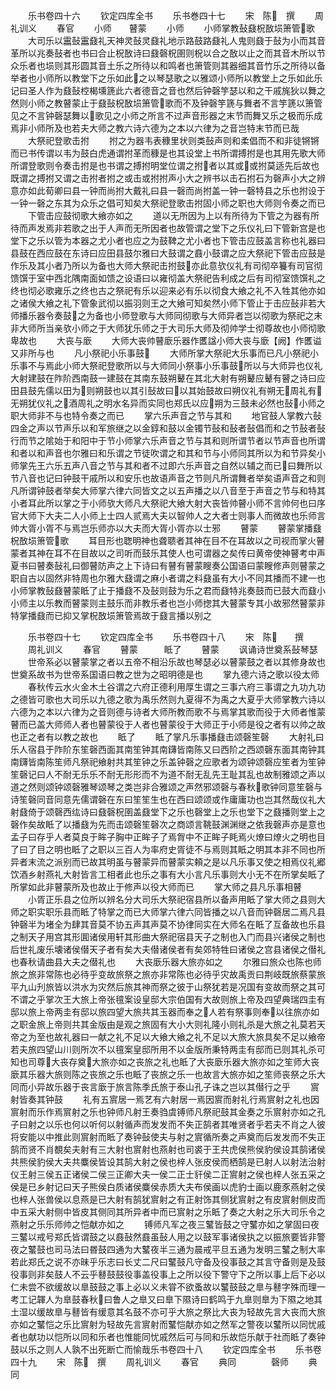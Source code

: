 <!-- { "loadSidebar": true } -->

　　乐书卷四十六
　　钦定四库全书
　　乐书巻四十七
　　宋　陈　撰
　　周礼训义
　　春官
　　小师　　瞽蒙
　　小师
　　小师掌教鼔鼗柷敔埙箫管歌
　　大司乐以靁鼔靁鼗礼天神灵鼔灵鼗礼地示路鼓路鼗礼人鬼则鼗于鼔为小而其音革所以兆奏鼔者也书曰合止柷敔诗曰鼗磬柷圉则柷以合之敔以止之而其音木所以节众乐者也埙则其形圆其音土乐之所待以和鸣者也箫管则其器细其音竹乐之所待以备举者也小师所以教堂下之乐如此之以琴瑟歌之以雅颂小师所以教堂上之乐如此乐记曰圣人作为鼗鼔椌楬壎篪此六者德音之音也然后钟磬竽瑟以和之干戚旄狄以舞之然则小师之教瞽蒙止于鼗鼔柷敔埙箫管歌而不及钟磬竽篪与舞者不言竽篪以箫管见之不言钟磬瑟舞以歌见之小师之所言不过声音形器之末节而舞又乐之极而乐成焉非小师所及也若夫大师之教六诗六德为之本以六律为之音岂特末节而已哉
　　大祭祀登歌击拊
　　拊之为器韦表穅里状则类鼔声则和柔倡而不和非徒锵锵而已书传谓以韦为鼓白虎通谓拊革而穅是也其设堂上书所谓搏拊是也其用先歌大师所谓登歌则令奏击拊是也书谓之搏拊明堂位谓之拊者以其或或拊莫适先后故也既谓之搏拊又谓之击拊者拊之或击或拊拊声小大之辨书以击石拊石为磬声小大之辨意亦如此荀卿曰县一钟而尚拊大戴礼曰县一磬而尚拊盖一钟一磬特县之乐也拊设于一钟一磬之东其为众乐之倡可知矣大祭祀登歌击拊固小师之职也大师则令奏之而已
　　下管击应鼓彻歌大飨亦如之
　　道以无所因为上以有所待为下管之为器有所待而声发焉非若歌之出于人声而无所因者也故管谓之堂下之乐仪礼曰下管新宫是也堂下之乐以管为本器之尤小者也应之为鼓鞞之尤小者也下管击应鼓盖言称也礼器曰县鼓在西应鼓在东诗曰应田县鼓尔雅曰大鼓谓之鼖小鼓谓之应大祭祀下管击应鼓是作乐及其小者乃所以为备也大师大祭祀击拊鼓亦此意欤仪礼有司彻卒籑有司官彻馈馔于室中西北隅南面如馈之设语曰以雍彻盖大祭祀告利成之后有司彻室馈馔礼之终也彻必歌雍乐之终也古之祭祀有乐以迎来必有乐以彻食大飨之礼不入牲其他亦如之诸侯大飨之礼下管象武彻以振羽则王之大飨可知矣然小师下管止于击应鼔非若大师播乐器令奏鼓之为备也小师登歌与大师同彻歌与大师异者岂以彻歌为祭祀之末非大师所当亲欤小师之于大师犹乐师之于大司乐大师及彻帅学士彻尊故也小师彻歌卑故也
　　大丧与廞
　　大师大丧帅瞽廞乐器作匶諡小师大丧与廞【阙】作匶谥又非所与也
　　凡小祭祀小乐事鼓
　　大师所掌大祭祀大乐事而已凡小祭祀小乐事不与焉此小师大祭祀登歌所以与大师同小祭事小乐事鼓所以与大师异也仪礼大射建鼓在阼阶西南鼓一建鼓在其南东鼓朔鼙在其北大射有朔鼙应鼙有瞽之诗曰应田县鼓先儒以田为则朔鼓也以其引鼔故曰以其始鼓故曰朔仪礼有朔无周礼有无朔犹仪礼之酒周礼之明水名异而实同也郑氏以应朔为三鼓未必然也鼔小师之职大师非不与也特令奏之而已
　　掌六乐声音之节与其和
　　地官鼓人掌教六鼔四金之声以节声乐以和军旅继之以金錞和鼓以金镯节鼔和鼔者鼔倡而和之节鼔者鼔行而节之隂始于和阳中于节小师掌六乐声音之节与其和则所谓节者以节声音也所谓和者以和声音也尔雅曰和乐谓之节徒吹谓之和其和节与小师同其所以为和节异矣小师掌先王六乐五声八音之节与其和者不过即六乐声音之自然以辅之而已曰舞所以节八音也记曰钟鼓干戚所以和安乐也故语声音之节则凡所谓舞者举矣语声音之和则凡所谓钟鼓者举矣大师掌六律六同皆文之以五声播之以八音至于声音之节与和特其小者耳此所以掌之于小师欤大师凡大祭祀大飨大射大丧皆帅瞽小师不言帅何也曰序官大师下大夫二人小师上士四人贰焉大夫以智帅人之大者士则事人而微故也乐师言帅大胥小胥不与焉岂乐师亦以大夫而大胥小胥亦以士邪
　　瞽蒙
　　瞽蒙掌播鼗柷敔埙箫管歌
　　耳目形也聦明神也聋聩者其神在目不在耳故以之司视而掌火瞽蒙者其神在耳不在目故以之司听而鼓乐其使人也可谓器之矣传曰黄帝使神瞽考中声夏书曰瞽奏鼔礼曰御瞽防声之上下诗曰有瞽有瞽蒙瞍奏公国语曰蒙瞍修声则瞽蒙之职自古以固然非特周也尔雅大鼗谓之麻小者谓之料鼗虽有大小不同其播而不建一也小师掌教鼔鼗瞽蒙眡了止于播鼗不及鼔则鼓为乐之君而鼗特兆奏鼓而已鼓大而鼗小小师主以乐教而瞽蒙则主鼓乐而非教乐者也岂小师揔其大瞽蒙专其小故邪然瞽蒙非特掌播鼗而已抑又掌柷敔埙箫管焉故于鼗言播以别之














　　乐书卷四十七
　　钦定四库全书
　　乐书卷四十八
　　宋　陈　　撰
　　周礼训义
　　春官
　　瞽蒙　　　眡了
　　瞽蒙
　　讽诵诗世奠系鼔琴瑟
　　世帝系必以瞽蒙掌之者以五帝不相沿乐故也琴瑟必以瞽蒙鼓之者以其修身故也世奠系故书为世帝系国语曰教之世为之昭明德是也
　　掌九德六诗之歌以役太师
　　春秋传云水火金木土谷谓之六府正德利用厚生谓之三事六府三事谓之九功九功之德皆可歌也大司乐以九德之歌为禹乐然则九夏得不为禹之大夏乎大师掌教六诗以六德为之本以六律为之音则德与诗者大师所教而歌不与焉掌其歌而役于大师者惟蒙瞽而已盖大师师人者也瞽蒙役于人者也瞽蒙役于大师正于小师是役之者有以帅之故也正之者有以教之故也
　　眡了
　　眡了掌凡乐事播鼗击颂磬笙磬
　　大射礼曰乐人宿县于阼阶东笙磬西面其南笙钟其南鑮皆南陈又曰西阶之西颂磬东面其南钟其南鑮皆南陈笙师凡祭祀飨射共其笙钟之乐盖钟磬之应歌者为颂钟颂磬应笙者为笙钟笙磬记曰人不耐无乐乐不耐无形形而不为道不耐无乱先王耻其乱也故制雅颂之声以道之然则颂钟颂磬雅琴颂琴之类岂非合雅颂之声然邪颂磬与春秋歌钟同意笙磬与诗笙磬同音同意先儒谓磬在东曰笙笙生也在西曰颂颂或作庸庸功也岂其然哉仪礼大射鼗倚于颂磬西纮诗曰鼗磬柷圉盖鼗堂下之乐也磬堂上之乐也堂下之鼗播则堂上之磬作矣故眡了以播鼗为先而击颂磬笙磬次之商颂言鞉鼓渊渊继之依我磬声亦是意也孟子曰存乎人者莫良于眸子胸中正眸子了焉胷中不正眸子眊焉火燎曰燎火之明也目了曰了目之明也眡了之职以三百人为率府史胥徒不与焉则其眡之明其本非不同也所异者末流之派别而已故其明虽与瞽蒙异而瞽蒙实頼之是以凡乐事又使之相焉仪礼郷饮酒乡射燕礼大射皆言工相者此也乐之事有大小言凡乐事则大小无不在所掌矣眡了所掌如此非瞽蒙所及也故止于修声以役大师而已
　　掌大师之县凡乐事相瞽
　　小胥正乐县之位所以辨名分大司乐大祭祀宿县所以备声用眡了掌大师之县则大师之职实职乐县而眡了特掌之而已大师掌六律六同皆播之以八音而钟磬居二焉凡县钟磬半为堵全为肆其音莫不协五声其声莫不协律同实在大师名在眡了互备故也乐县之制天子用宫其形圎诸侯用轩其形曲大祭祀宿县天子之制也入门而县兴诸侯之制也后世礼废乐壊诸侯僣天子者有矣大夫僣诸侯者有矣郊特牲曰诸侯之宫县诸侯之僣礼也春秋请曲县大夫之僣礼也
　　大丧廞乐器大旅亦如之
　　尔雅曰旅众也陈也师旅之旅非常陈也必待乎变故旅祭之旅亦非常陈也必待乎灾故禹贡曰荆岐既旅蔡蒙旅平九山刋旅皆以洪水为灾然后旅其神而祭之彼于山祭犹若是况国有变故而祭之其可不谓之乎掌次王大旅上帝张氊案设皇邸大宗伯国有大故则旅上帝及四望典瑞四圭有邸以旅上帝两圭有邸以旅四望大旅共其玉器而奉之人若有祭事则奉以往旅亦如之职金旅上帝则共其金版由是观之旅固有大小大则礼隆小则礼杀是大旅之礼莫若天帝之为至也故礼器曰一献之礼不足以大飨大飨之礼不足以大旅大旅具矣不足以飨帝若夫旅四望山川则所次不以氊案皇邸所用不以金版所秉特两圭有邸而已则其礼杀可知也司尊大丧存奠大旅亦如之丧旅之礼也眡了大丧廞乐器大旅亦如之笙师大丧廞其乐器大旅则陈之丧旅之乐也眡了丧旅之乐一也故言大旅亦如之笙师丧祭之乐大同而小异故乐器于丧言廞于旅言陈季氏旅于泰山孔子诛之岂以其僣行之乎
　　賔射皆奏其钟鼓
　　礼有五賔居一焉艺有六射居一焉因賔而射礼行焉賔射之礼也因賔射而乐作焉賔射之乐也钟师凡射王奏驺虞镈师凡祭祀鼓其金奏之乐賔射亦如之孔子曰射之以乐也何以听何以射循声而发发而不失正鹄者其唯贤者乎若夫不肖之人彼将安能以中推此则賔射而眡了奏钟鼔使夫与射之賔循所奏之声奠而后发发而不失正鹄而贤不肖覩矣夫射有三大射也賔射也燕射也司裘于王共虎侯熊侯豹侯设其鹄诸侯共熊侯豹侯大夫共麋侯皆设其鹄大射之侯也梓人张皮侯而栖鹄是已射人以射法治射仪王射三侯五正诸侯二侯三正卿大夫一侯二正士豻侯二正賔射之侯也梓人张五采之侯是已乡射记曰天子熊侯白质诸侯麋侯赤质大夫布侯画以虎豹士画以鹿豕燕射之侯也梓人张兽侯以息燕是已大射有鹄犹賔射之有正射饰其侧犹賔射之有皮賔射侧皮而中五采大射侧中皆皮其侧同其所异者中而已賔射之乐眡了奏之大射之乐大司乐令之燕射之乐乐师帅之恺献亦如之
　　镈师凡军之夜三鼜皆鼓之守鼜亦如之掌固曰夜三鼜以戒号郑氏皆谓鼓之以鼖鼔然鼖虽鼔人用之以鼓军事诸侯执之以振旅要皆非警夜之鼜鼓也司马法曰昬鼓四通为大鼜夜半三通为晨戒平旦五通为发明三鼜之制大率若此郑氏之说不亦昧乎乐志曰长丈二尺曰鼜鼓凡守备及役事鼓之其言守备则是及鼓役事则非矣鼓人不云乎鼛鼓鼓役事盖役事上之所以役下警守下之所以事上后下必以仁未尝不欲缓故以臯鼓鼓之事上必以义未甞不欲蚤故以鼜鼓鼓之臯与鼛字殊而理一考工记韗人为臯鼓春秋曰鲁人之臯又曰臯下隰诗曰鹤鸣于九臯则臯为下隰之地其土湿以缓故臯与鼛皆有缓意其名鼓不亦可乎大旅之祭比大丧为轻故先言大丧而大旅亦如之鼜恺之乐比賔射为轻故先言賔射而鼜恺献亦如之然军之警夜以鼜所以同忧戚者也献功以恺所以同和乐者也惟能同忧戚然后可与同和乐故恺乐献于社而眡了奏钟鼓以乐之则人人孰不出死断亡而愉哉乐书卷四十八
　　钦定四库全书
　　乐书卷四十九
　　宋　陈　撰
　　周礼训义
　　春官
　　典同　　　　磬师
　　典同
